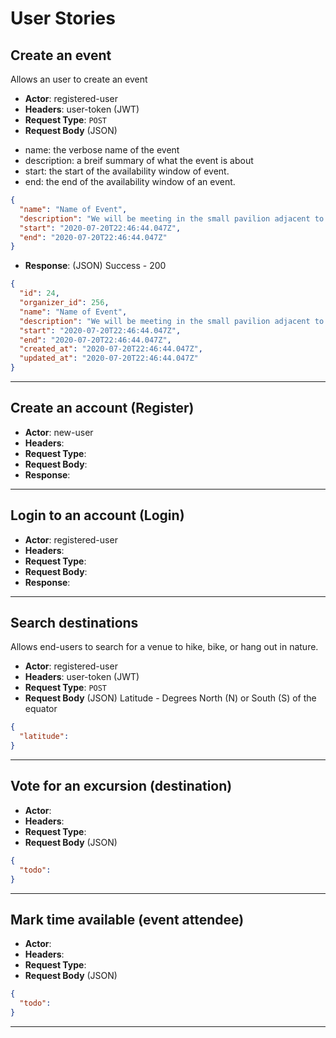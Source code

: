 # User Stories 
## Create an event 
Allows an user to create an event 
* **Actor**: registered-user 
* **Headers**: user-token (JWT) 
* **Request Type**:  `POST`
* **Request Body** (JSON)
- name: the verbose name of the event 
- description: a breif summary of what the event is about
- start: the start of the availability window of event. 
- end: the end of the availability window of an event. 
```json 
{ 
  "name": "Name of Event", 
  "description": "We will be meeting in the small pavilion adjacent to the parking lot", 
  "start": "2020-07-20T22:46:44.047Z", 
  "end": "2020-07-20T22:46:44.047Z"
}
```
* **Response**: (JSON) 
Success - 200 
```json
{
  "id": 24, 
  "organizer_id": 256, 
  "name": "Name of Event", 
  "description": "We will be meeting in the small pavilion adjacent to the parking lot", 
  "start": "2020-07-20T22:46:44.047Z", 
  "end": "2020-07-20T22:46:44.047Z", 
  "created_at": "2020-07-20T22:46:44.047Z", 
  "updated_at": "2020-07-20T22:46:44.047Z" 
}
```
***

## Create an account (Register)
* **Actor**: new-user 
* **Headers**: 
* **Request Type**: 
* **Request Body**: 
* **Response**: 
***

## Login to an account (Login) 
* **Actor**: registered-user 
* **Headers**: 
* **Request Type**: 
* **Request Body**: 
* **Response**: 
***

## Search destinations 
Allows end-users to search for a venue to hike, bike, or hang out in nature. 
* **Actor**: registered-user 
* **Headers**: user-token (JWT) 
* **Request Type**:  `POST`
* **Request Body** (JSON)
Latitude - Degrees North (N) or South (S) of the equator 
```json 
{ 
  "latitude": 
}
```
*** 
## Vote for an excursion (destination) 
* **Actor**: 
* **Headers**: 
* **Request Type**:  
* **Request Body** (JSON)
```json 
{ 
  "todo": 
}
```
*** 
## Mark time available (event attendee)
* **Actor**: 
* **Headers**: 
* **Request Type**:  
* **Request Body** (JSON)
```json 
{ 
  "todo": 
}
```
***
